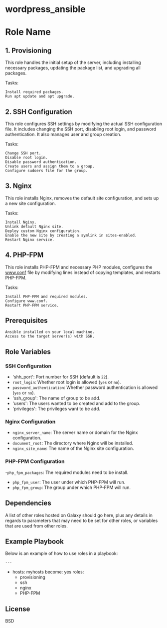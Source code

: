 # wordpress_ansible
Role Name
=========

## 1. Provisioning

This role handles the initial setup of the server, including installing necessary packages, updating the package list, and upgrading all packages.

Tasks:

    Install required packages.
    Run apt update and apt upgrade.
    

## 2. SSH Configuration

This role configures SSH settings by modifying the actual SSH configuration file. It includes changing the SSH port, disabling root login, and password authentication. It also manages user and group creation.

Tasks:

    Change SSH port.
    Disable root login.
    Disable password authentication.
    Create users and assign them to a group.
    Configure sudoers file for the group.

## 3. Nginx

This role installs Nginx, removes the default site configuration, and sets up a new site configuration.

Tasks:

    Install Nginx.
    Unlink default Nginx site.
    Deploy custom Nginx configuration.
    Enable the new site by creating a symlink in sites-enabled.
    Restart Nginx service.

## 4. PHP-FPM

This role installs PHP-FPM and necessary PHP modules, configures the www.conf file by modifying lines instead of copying templates, and restarts PHP-FPM.

Tasks:

    Install PHP-FPM and required modules.
    Configure www.conf.
    Restart PHP-FPM service.

Prerequisites
------------
    Ansible installed on your local machine.
    Access to the target server(s) with SSH.

Role Variables
--------------

### SSH Configuration
- 'shh_port': Port number for SSH (default is `22`).
- `root_login`: Whether root login is allowed (`yes` or `no`).
- `password_authentication`: Whether password authentication is allowed (`yes` or `no`).
- 'ssh_group': The name of group to be add.
- 'users': The users wanted to be created and add to the group.
- 'privileges': The privileges want to be add.

### Nginx Configuration
- `nginx_server_name`: The server name or domain for the Nginx configuration.
- `document_root`: The directory where Nginx will be installed.
- `nginx_site_name`: The name of the Nginx site configuration. 

### PHP-FPM Configuration
-`php_fpm_packages`: The required modules need to be install.
- `php_fpm_user`: The user under which PHP-FPM will run.
- `php_fpm_group`: The group under which PHP-FPM will run.


Dependencies
------------

A list of other roles hosted on Galaxy should go here, plus any details in regards to parameters that may need to be set for other roles, or variables that are used from other roles.

Example Playbook
----------------

Below is an example of how to use roles in a playbook:

    ---
- hosts: myhosts
  become: yes
  roles:
    - provisioning
    - ssh
    - nginx
    - PHP-FPM
  

License
-------

BSD

